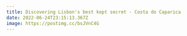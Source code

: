 ```yaml
---
title: Discovering Lisbon's best kept secret - Costa do Caparica
date: 2022-06-24T23:15:13.367Z
image: https://postimg.cc/bsJVnC4G
---
```

